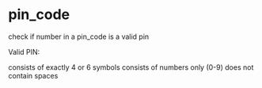 # pin_code
check if number in a pin_code is a valid pin

Valid PIN:

consists of exactly 4 or 6 symbols
consists of numbers only (0-9)
does not contain spaces
